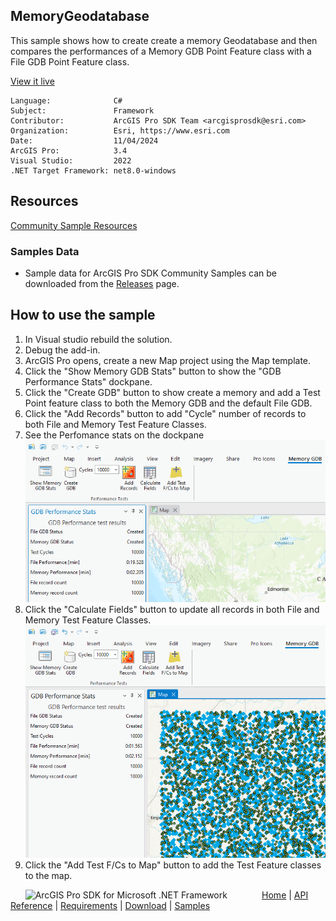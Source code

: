 ## MemoryGeodatabase

<!-- TODO: Write a brief abstract explaining this sample -->
This sample shows how to create create a memory Geodatabase and then compares the performances of a Memory GDB Point Feature class with a File GDB Point Feature class.  
  


<a href="https://pro.arcgis.com/en/pro-app/sdk/" target="_blank">View it live</a>

<!-- TODO: Fill this section below with metadata about this sample-->
```
Language:              C#
Subject:               Framework
Contributor:           ArcGIS Pro SDK Team <arcgisprosdk@esri.com>
Organization:          Esri, https://www.esri.com
Date:                  11/04/2024
ArcGIS Pro:            3.4
Visual Studio:         2022
.NET Target Framework: net8.0-windows
```

## Resources

[Community Sample Resources](https://github.com/Esri/arcgis-pro-sdk-community-samples#resources)

### Samples Data

* Sample data for ArcGIS Pro SDK Community Samples can be downloaded from the [Releases](https://github.com/Esri/arcgis-pro-sdk-community-samples/releases) page.  

## How to use the sample
<!-- TODO: Explain how this sample can be used. To use images in this section, create the image file in your sample project's screenshots folder. Use relative url to link to this image using this syntax: ![My sample Image](FacePage/SampleImage.png) -->
1. In Visual studio rebuild the solution.
2. Debug the add-in.  
3. ArcGIS Pro opens, create a new Map project using the Map template.  
4. Click the "Show Memory GDB Stats" button to show the "GDB Performance Stats" dockpane.   
5. Click the "Create GDB" button to show create a memory and add a Test Point feature class to both the Memory GDB and the default File GDB.  
6. Click the "Add Records" button to add "Cycle" number of records to both File and Memory Test Feature Classes.  
7. See the Perfomance stats on the dockpane  
![UI](Screenshots/Screen1.png)  
8. Click the "Calculate Fields" button to update all records in both File and Memory Test Feature Classes.   
![UI](Screenshots/Screen2.png)  
9. Click the "Add Test F/Cs to Map" button to add the Test Feature classes to the map.  
  

<!-- End -->

&nbsp;&nbsp;&nbsp;&nbsp;&nbsp;&nbsp;<img src="https://esri.github.io/arcgis-pro-sdk/images/ArcGISPro.png"  alt="ArcGIS Pro SDK for Microsoft .NET Framework" height = "20" width = "20" align="top"  >
&nbsp;&nbsp;&nbsp;&nbsp;&nbsp;&nbsp;&nbsp;&nbsp;&nbsp;&nbsp;&nbsp;&nbsp;
[Home](https://github.com/Esri/arcgis-pro-sdk/wiki) | <a href="https://pro.arcgis.com/en/pro-app/latest/sdk/api-reference" target="_blank">API Reference</a> | [Requirements](https://github.com/Esri/arcgis-pro-sdk/wiki#requirements) | [Download](https://github.com/Esri/arcgis-pro-sdk/wiki#installing-arcgis-pro-sdk-for-net) | <a href="https://github.com/esri/arcgis-pro-sdk-community-samples" target="_blank">Samples</a>
